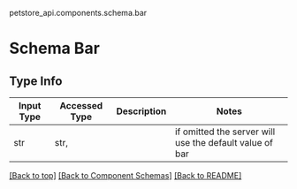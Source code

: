 petstore_api.components.schema.bar
# Schema Bar

## Type Info
Input Type | Accessed Type | Description | Notes
------------ | ------------- | ------------- | -------------
str | str,  |  | if omitted the server will use the default value of bar

[[Back to top]](#top) [[Back to Component Schemas]](../../../README.md#Component-Schemas) [[Back to README]](../../../README.md)
